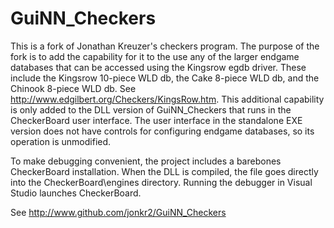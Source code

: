 # GuiNN_Checkers
This is a fork of Jonathan Kreuzer's checkers program. The purpose of the fork is to add the capability for it to the use any of the larger endgame databases that can be accessed using the Kingsrow egdb driver. These include the Kingsrow 10-piece WLD db, the Cake 8-piece WLD db, and the Chinook 8-piece WLD db. See http://www.edgilbert.org/Checkers/KingsRow.htm. This additional capability is only added to the DLL version of GuiNN_Checkers that runs in the CheckerBoard user interface. The user interface in the standalone EXE version does not have controls for configuring endgame databases, so its operation is unmodified.

To make debugging convenient, the project includes a barebones CheckerBoard installation. When the DLL is compiled, the file goes directly into the CheckerBoard\engines directory. Running the debugger in Visual Studio launches CheckerBoard.

See http://www.github.com/jonkr2/GuiNN_Checkers
